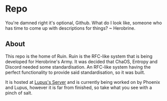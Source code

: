 Repo
====

You're damned right it's optional, Github. What do I look like, someone who has time to come up with descriptions for things?
~ Herobrine.

## About
This repo is the home of Ruin. Ruin is the RFC-like system that is being developed for Herobrine's Army. It was decided that
ChaOS, Entropy and Discord needed some standardisation. An RFC-like system having the perfect functionality to provide said
standardisation, so it was built.

It is hosted at [Lupus's Server][0xha-data] and is currently being worked on by Phoenix and Lupus, however it is far from finished,
so take what you see with a pinch of salt.

[0xha-data]: http://0xha-data.com